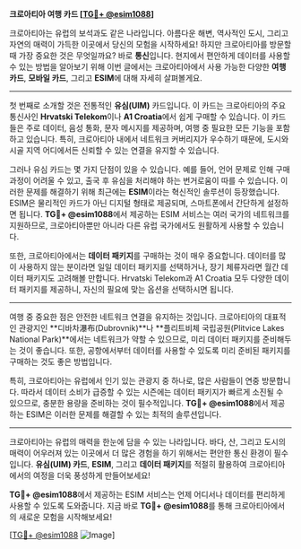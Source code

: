 **크로아티아 여행 카드 [[TG💪+ @esim1088](https://t.me/s/esim1088)]**

크로아티아는 유럽의 보석과도 같은 나라입니다. 아름다운 해변, 역사적인 도시, 그리고 자연의 매력이 가득한 이곳에서 당신의 모험을 시작하세요! 하지만 크로아티아를 방문할 때 가장 중요한 것은 무엇일까요? 바로 **통신**입니다. 현지에서 편안하게 데이터를 사용할 수 있는 방법을 알아보기 위해 이번 글에서는 크로아티아에서 사용 가능한 다양한 **여행 카드**, **모바일 카드**, 그리고 **ESIM**에 대해 자세히 살펴볼게요.

---

첫 번째로 소개할 것은 전통적인 **유심(UIM)** 카드입니다. 이 카드는 크로아티아의 주요 통신사인 **Hrvatski Telekom**이나 **A1 Croatia**에서 쉽게 구매할 수 있습니다. 이 카드들은 주로 데이터, 음성 통화, 문자 메시지를 제공하며, 여행 중 필요한 모든 기능을 포함하고 있습니다. 특히, 크로아티아 내에서 네트워크 커버리지가 우수하기 때문에, 도시와 시골 지역 어디에서든 신뢰할 수 있는 연결을 유지할 수 있습니다.

그러나 유심 카드는 몇 가지 단점이 있을 수 있습니다. 예를 들어, 언어 문제로 인해 구매 과정이 어려울 수 있고, 출국 후 유심을 처리해야 하는 번거로움이 따를 수 있습니다. 이러한 문제를 해결하기 위해 최근에는 **ESIM**이라는 혁신적인 솔루션이 등장했습니다. ESIM은 물리적인 카드가 아닌 디지털 형태로 제공되며, 스마트폰에서 간단하게 설정하면 됩니다. **TG💪+ @esim1088**에서 제공하는 ESIM 서비스는 여러 국가의 네트워크를 지원하므로, 크로아티아뿐만 아니라 다른 유럽 국가에서도 원활하게 사용할 수 있습니다.

또한, 크로아티아에서는 **데이터 패키지**를 구매하는 것이 매우 중요합니다. 데이터를 많이 사용하지 않는 분이라면 일일 데이터 패키지를 선택하거나, 장기 체류자라면 월간 데이터 패키지도 고려해볼 만합니다. Hrvatski Telekom과 A1 Croatia 모두 다양한 데이터 패키지를 제공하니, 자신의 필요에 맞는 옵션을 선택하시면 됩니다.

---

여행 중 중요한 점은 안전한 네트워크 연결을 유지하는 것입니다. 크로아티아의 대표적인 관광지인 **디바차瀑布(Dubrovnik)**나 **플리트비체 국립공원(Plitvice Lakes National Park)**에서는 네트워크가 약할 수 있으므로, 미리 데이터 패키지를 준비해두는 것이 좋습니다. 또한, 공항에서부터 데이터를 사용할 수 있도록 미리 준비된 패키지를 구매하는 것도 좋은 방법입니다.

특히, 크로아티아는 유럽에서 인기 있는 관광지 중 하나로, 많은 사람들이 연중 방문합니다. 따라서 데이터 소비가 급증할 수 있는 시즌에는 데이터 패키지가 빠르게 소진될 수 있으므로, 충분한 용량을 준비하는 것이 필수적입니다. **TG💪+ @esim1088**에서 제공하는 ESIM은 이러한 문제를 해결할 수 있는 최적의 솔루션입니다.

---

크로아티아는 유럽의 매력을 한눈에 담을 수 있는 나라입니다. 바다, 산, 그리고 도시의 매력이 어우러져 있는 이곳에서 더 많은 경험을 하기 위해서는 편안한 통신 환경이 필수입니다. **유심(UIM) 카드**, **ESIM**, 그리고 **데이터 패키지**를 적절히 활용하여 크로아티아에서의 여정을 더욱 풍성하게 만들어보세요!

**TG💪+ @esim1088**에서 제공하는 ESIM 서비스는 언제 어디서나 데이터를 편리하게 사용할 수 있도록 도와줍니다. 지금 바로 **TG💪+ @esim1088**를 통해 크로아티아에서의 새로운 모험을 시작해보세요!

[[TG💪+ @esim1088](https://t.me/s/esim1088) ![Image](https://i.postimg.cc/Y0z9fWf4/image.png)]
